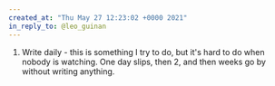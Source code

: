 ```yaml
---
created_at: "Thu May 27 12:23:02 +0000 2021"
in_reply_to: @leo_guinan
---
```


1. Write daily - this is something  I try to do, but it's hard to do when nobody is watching. One day slips, then 2, and then weeks go by without writing anything.